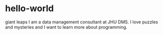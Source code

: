 # hello-world
giant leaps
I am a data management consultant at JHU DMS. I love puzzles and mysteries and I want to learn more about programming.
